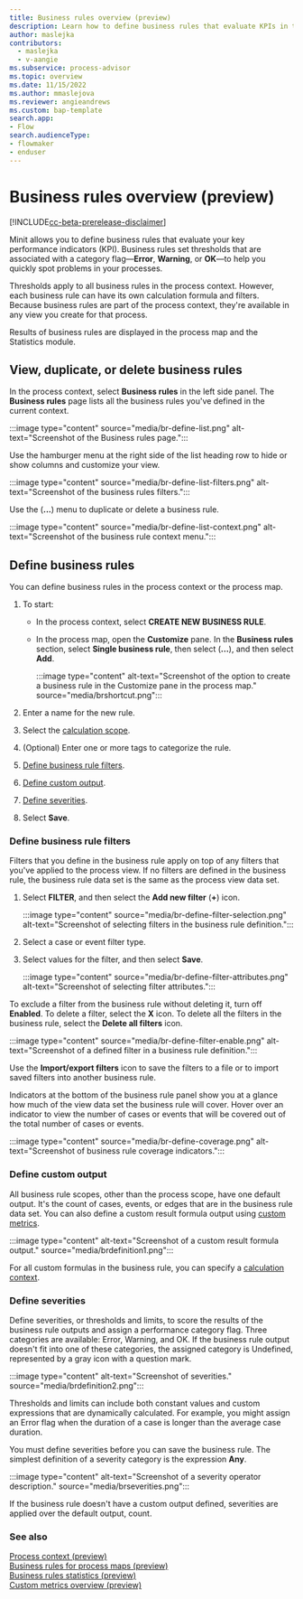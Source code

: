```yaml
---
title: Business rules overview (preview)
description: Learn how to define business rules that evaluate KPIs in the Minit desktop application for Microsoft Power Automate process advisor.
author: maslejka
contributors:
  - maslejka
  - v-aangie
ms.subservice: process-advisor
ms.topic: overview
ms.date: 11/15/2022
ms.author: mmaslejova
ms.reviewer: angieandrews
ms.custom: bap-template
search.app:
- Flow
search.audienceType:
- flowmaker
- enduser
---
```


# Business rules overview (preview)

[!INCLUDE[cc-beta-prerelease-disclaimer](../includes/cc-beta-prerelease-disclaimer.md)]

Minit allows you to define business rules that evaluate your key performance indicators (KPI). Business rules set thresholds that are associated with a category flag&mdash;**Error**, **Warning**, or **OK**&mdash;to help you quickly spot problems in your processes.

Thresholds apply to all business rules in the process context. However, each business rule can have its own calculation formula and filters. Because business rules are part of the process context, they're available in any view you create for that process.

Results of business rules are displayed in the process map and the Statistics module.

## View, duplicate, or delete business rules

In the process context, select **Business rules** in the left side panel. The **Business rules** page lists all the business rules you've defined in the current context.

:::image type="content" source="media/br-define-list.png" alt-text="Screenshot of the Business rules page.":::

Use the hamburger menu at the right side of the list heading row to hide or show columns and customize your view.

:::image type="content" source="media/br-define-list-filters.png" alt-text="Screenshot of the business rules filters.":::

Use the (**...**) menu to duplicate or delete a business rule.

:::image type="content" source="media/br-define-list-context.png" alt-text="Screenshot of the business rule context menu.":::

## Define business rules

You can define business rules in the process context or the process map.

1. To start:

    - In the process context, select **CREATE NEW BUSINESS RULE**.
    - In the process map, open the **Customize** pane. In the **Business rules** section, select **Single business rule**, then select (**...**), and then select **Add**.

        :::image type="content" alt-text="Screenshot of the option to create a business rule in the Customize pane in the process map." source="media/brshortcut.png":::

1. Enter a name for the new rule.

1. Select the [calculation scope](business-rule-scope.md).

1. (Optional) Enter one or more tags to categorize the rule.

1. [Define business rule filters](#define-business-rule-filters).

1. [Define custom output](#define-custom-output).

1. [Define severities](#define-severities).

1. Select **Save**.

### Define business rule filters

Filters that you define in the business rule apply on top of any filters that you've applied to the process view. If no filters are defined in the business rule, the business rule data set is the same as the process view data set.

1. Select **FILTER**, and then select the **Add new filter** (**+**) icon.

    :::image type="content" source="media/br-define-filter-selection.png" alt-text="Screenshot of selecting filters in the business rule definition.":::

1. Select a case or event filter type.

1. Select values for the filter, and then select **Save**.

    :::image type="content" source="media/br-define-filter-attributes.png" alt-text="Screenshot of selecting filter attributes.":::

To exclude a filter from the business rule without deleting it, turn off **Enabled**. To delete a filter, select the **X** icon. To delete all the filters in the business rule, select the **Delete all filters** icon.

:::image type="content" source="media/br-define-filter-enable.png" alt-text="Screenshot of a defined filter in a business rule definition.":::

Use the **Import/export filters** icon to save the filters to a file or to import saved filters into another business rule.

Indicators at the bottom of the business rule panel show you at a glance how much of the view data set the business rule will cover. Hover over an indicator to view the number of cases or events that will be covered out of the total number of cases or events.

:::image type="content" source="media/br-define-coverage.png" alt-text="Screenshot of business rule coverage indicators.":::

### Define custom output

All business rule scopes, other than the process scope, have one default output. It's the count of cases, events, or edges that are in the business rule data set. You can also define a custom result formula output using [custom metrics](custom-metrics.md).

:::image type="content" alt-text="Screenshot of a custom result formula output." source="media/brdefinition1.png":::

For all custom formulas in the business rule, you can specify a [calculation context](calculation-context.md).

### Define severities

Define severities, or thresholds and limits, to score the results of the business rule outputs and assign a performance category flag. Three categories are available: Error, Warning, and OK. If the business rule output doesn't fit into one of these categories, the assigned category is Undefined, represented by a gray icon with a question mark.

:::image type="content" alt-text="Screenshot of severities." source="media/brdefinition2.png":::

Thresholds and limits can include both constant values and custom expressions that are dynamically calculated. For example, you might assign an Error flag when the duration of a case is longer than the average case duration.

You must define severities before you can save the business rule. The simplest definition of a severity category is the expression **Any**.

:::image type="content" alt-text="Screenshot of a severity operator description." source="media/brseverities.png":::

If the business rule doesn't have a custom output defined, severities are applied over the default output, count.

### See also

[Process context (preview)](process-context.md)  
[Business rules for process maps (preview)](business-rules-process-map.md)  
[Business rules statistics (preview)](business-rules-statistics.md)  
[Custom metrics overview (preview)](custom-metrics.md)
